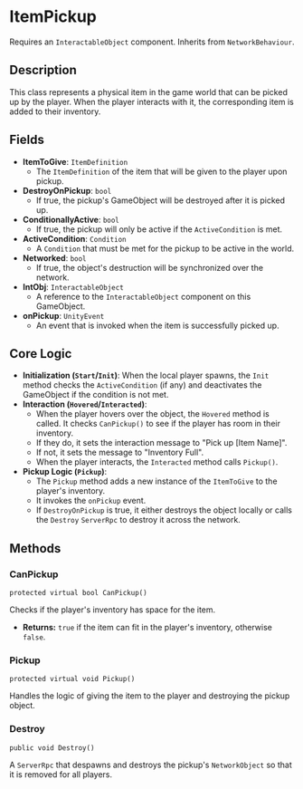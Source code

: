 # ItemPickup

Requires an `InteractableObject` component. Inherits from `NetworkBehaviour`.

## Description

This class represents a physical item in the game world that can be picked up by the player. When the player interacts with it, the corresponding item is added to their inventory.

## Fields

-   **ItemToGive**: `ItemDefinition`
    -   The `ItemDefinition` of the item that will be given to the player upon pickup.
-   **DestroyOnPickup**: `bool`
    -   If true, the pickup's GameObject will be destroyed after it is picked up.
-   **ConditionallyActive**: `bool`
    -   If true, the pickup will only be active if the `ActiveCondition` is met.
-   **ActiveCondition**: `Condition`
    -   A `Condition` that must be met for the pickup to be active in the world.
-   **Networked**: `bool`
    -   If true, the object's destruction will be synchronized over the network.
-   **IntObj**: `InteractableObject`
    -   A reference to the `InteractableObject` component on this GameObject.
-   **onPickup**: `UnityEvent`
    -   An event that is invoked when the item is successfully picked up.

## Core Logic

-   **Initialization (`Start`/`Init`)**: When the local player spawns, the `Init` method checks the `ActiveCondition` (if any) and deactivates the GameObject if the condition is not met.
-   **Interaction (`Hovered`/`Interacted`)**:
    -   When the player hovers over the object, the `Hovered` method is called. It checks `CanPickup()` to see if the player has room in their inventory.
    -   If they do, it sets the interaction message to "Pick up [Item Name]".
    -   If not, it sets the message to "Inventory Full".
    -   When the player interacts, the `Interacted` method calls `Pickup()`.
-   **Pickup Logic (`Pickup`)**:
    -   The `Pickup` method adds a new instance of the `ItemToGive` to the player's inventory.
    -   It invokes the `onPickup` event.
    -   If `DestroyOnPickup` is true, it either destroys the object locally or calls the `Destroy` `ServerRpc` to destroy it across the network.

## Methods

### CanPickup
`protected virtual bool CanPickup()`

Checks if the player's inventory has space for the item.

-   **Returns:** `true` if the item can fit in the player's inventory, otherwise `false`.

### Pickup
`protected virtual void Pickup()`

Handles the logic of giving the item to the player and destroying the pickup object.

### Destroy
`public void Destroy()`

A `ServerRpc` that despawns and destroys the pickup's `NetworkObject` so that it is removed for all players.
